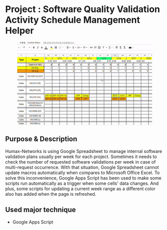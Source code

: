 # Project : Software Quality Validation Activity Schedule Management Helper

<p align="center">
    <img src='./images/automangeschedule.gif'>
    <br>
    
</p>

## Purpose & Description
Humax-Networks is using Google Spreadsheet to manage internal software validation plans usually per week for each project.
Sometimes it needs to check the number of requested software validations per week in case of multi-request occurrence.
With that situation, Google Spreadsheet cannot update macros automatically when compares to Microsoft Office Excel.
To solve this inconvenience, Google Apps Script has been used to make some scripts run automatically as a trigger when some cells' data changes.
And plus, some scripts for updating a current week range as a different color also has added when the page is refreshed.

## Used major technique
- Google Apps Script
